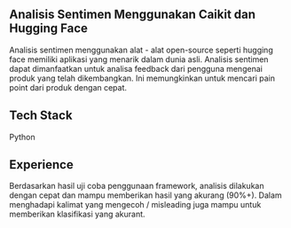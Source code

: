 ## Analisis Sentimen Menggunakan Caikit dan Hugging Face

Analisis sentimen menggunakan alat - alat open-source seperti hugging face memiliki aplikasi yang menarik dalam dunia asli.
Analisis sentimen dapat dimanfaatkan untuk analisa feedback dari pengguna mengenai produk yang telah dikembangkan. 
Ini memungkinkan untuk mencari pain point dari produk dengan cepat.

## Tech Stack
Python

## Experience
Berdasarkan hasil uji coba penggunaan framework, analisis dilakukan dengan cepat dan mampu memberikan hasil yang akurang (90%+). 
Dalam menghadapi kalimat yang mengecoh / misleading juga mampu untuk memberikan klasifikasi yang akurant.
